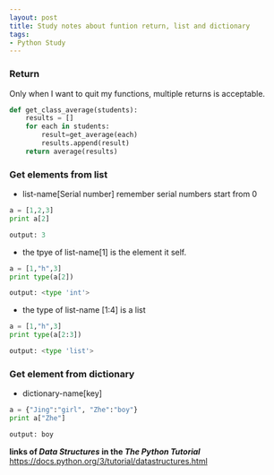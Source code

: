 ```yaml
---
layout: post
title: Study notes about funtion return, list and dictionary
tags: 
- Python Study
---
```

### Return

Only when I want to quit my functions, multiple returns is acceptable.

```python 
def get_class_average(students):
    results = []
    for each in students:
        result=get_average(each)
        results.append(result)
    return average(results)
```
### Get elements from list

* list-name[Serial number]   remember serial numbers start from 0

```python
a = [1,2,3]
print a[2]
```
```python
output: 3
```
 
* the tpye of list-name[1] is the element it self.

```python
a = [1,"h",3]
print type(a[2])
```
```python
output: <type 'int'>
```

* the type of list-name [1:4] is a list

```python
a = [1,"h",3]
print type(a[2:3])
```
```python
output: <type 'list'>
```

### Get element from dictionary

* dictionary-name[key]

```python
a = {"Jing":"girl", "Zhe":"boy"}
print a["Zhe"]
```
```python
output: boy
```


**links of _Data Structures_ in the _The Python Tutorial_**
<https://docs.python.org/3/tutorial/datastructures.html>